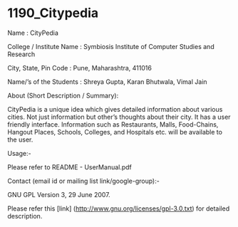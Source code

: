 1190_Citypedia
==============

Name : CityPedia

College / Institute Name : Symbiosis Institute of Computer Studies and Research

City, State, Pin Code : Pune, Maharashtra, 411016

Name/’s of the Students : Shreya Gupta, Karan Bhutwala, Vimal Jain

About (Short Description / Summary):

CityPedia is a unique idea which gives detailed information about various cities. Not just information but other’s thoughts about their city. It has a user
friendly interface. Information such as Restaurants, Malls, Food-Chains, Hangout Places, Schools, Colleges, and Hospitals etc. will be available to the user.

Usage:-

Please refer to README - UserManual.pdf

Contact (email id or mailing list link/google-group):-

GNU GPL Version 3, 29 June 2007.

Please refer this [link] (http://www.gnu.org/licenses/gpl-3.0.txt) for detailed description.
